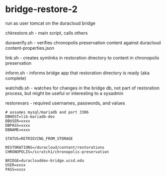 # bridge-restore-2

run as user tomcat on the duracloud bridge

chkrestore.sh - main script, calls others

duraverify.sh - verifies chronopolis preservation content against duracloud content-properties.json

link.sh - creates symlinks in restoration directory to content in chronopolis preservation

inform.sh - informs bridge app that restoration directory is ready (aka complete)

watchdb.sh - watches for changes in the bridge db, not part of restoration process, but might be useful or interesting to a sysadmin

restorevars - required usernames, passwords, and values

```
# assumes mysql/mariadb and port 3306
DBHOST=lib-mariadb-dev
DBUSER=xxxx
DBPASS=xxxx
DBNAME=xxxx

STATUS=RETRIEVING_FROM_STORAGE

RESTORATIONS=/duracloud/content/restorations
CHRONOPOLIS=/scratch1/chronopolis-preservation

BRIDGE=duraclouddev-bridge.ucsd.edu
USER=xxxx
PASS=xxxx
```
